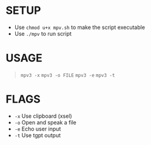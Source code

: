 # SETUP
* Use `chmod u+x mpv.sh` to make the script executable
* Use `./mpv` to run script

# USAGE
> `mpv3 -x`
> `mpv3 -o FILE`
> `mpv3 -e`
> `mpv3 -t`

# FLAGS
-  `-x`    Use clipboard (xsel)
-  `-o`    Open and speak a file
-  `-e`    Echo user input
-  `-t`    Use tgpt output
